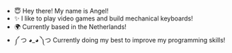 - 😇 Hey there! My name is Angel!
- ✨ I like to play video games and build mechanical keyboards!
- 🌍 Currently based in the Netherlands!
- ༼ つ ◕_◕ ༽つ Currently doing my best to improve my programming skills!

<!---
Angel-Zeng/Angel-Zeng is a ✨ special ✨ repository because its `README.md` (this file) appears on your GitHub profile.
You can click the Preview link to take a look at your changes.
--->
